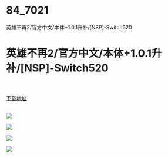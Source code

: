 # 84_7021
英雄不再2/官方中文/本体+1.0.1升补/[NSP]-Switch520
# 英雄不再2/官方中文/本体+1.0.1升补/[NSP]-Switch520
 <br/></br>
[下载地址](https://www.switch520.cc/article/7021 "下载地址")
<br/></br>

<p><span><strong><img src="https://www.switch520.cc/muke_img/upload_art_editor_20201029-1_2bec04e343aa3ea867714487a6eb04d8.jpg"></strong></span></p>
<p><span><strong><img src="https://www.switch520.cc/muke_img/upload_art_editor_20201029-1_b37027deed3982638ad8194b23ab68ef.jpg"></strong></span></p>
<p><span><strong><img src="https://www.switch520.cc/muke_img/upload_art_editor_20201029-1_af5e82acecd5fb7de0047feef949822e.jpg"></strong></span></p>
<p><span><strong><img src="https://www.switch520.cc/muke_img/upload_art_editor_20201029-1_7a78a7fa839164cb698236837e2644c9.jpg"></strong></span></p>
<p></p>
<p></p>
